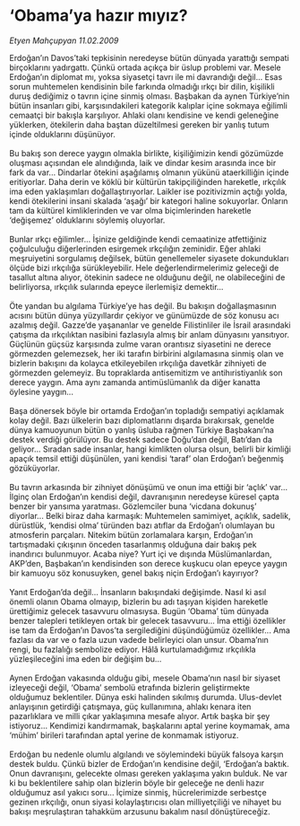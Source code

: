 # ‘Obama’ya hazır mıyız?

*Etyen Mahçupyan 11.02.2009*

<div class="taraf_structure_2col_1zq">
<div class="margen_n">



 <p>Erdoğan’ın Davos’taki tepkisinin neredeyse bütün dünyada yarattığı sempati birçoklarını yadırgattı. Çünkü ortada açıkça bir üslup problemi var. Mesele Erdoğan’ın diplomat mı, yoksa siyasetçi tavrı ile mi davrandığı değil... Esas sorun muhtemelen kendisinin bile farkında olmadığı ırkçı bir dilin, kişilikli duruş dediğimiz o tavrın içine sinmiş olması. Başbakan da aynen Türkiye’nin bütün insanları gibi, karşısındakileri kategorik kalıplar içine sokmaya eğilimli cemaatçi bir bakışla karşılıyor. Ahlaki olanı kendisine ve kendi geleneğine yüklerken, ötekilerin daha baştan düzeltilmesi gereken bir yanlış tutum içinde olduklarını düşünüyor. <br/><br/>Bu bakış son derece yaygın olmakla birlikte, kişiliğimizin kendi gözümüzde oluşması açısından ele alındığında, laik ve dindar kesim arasında ince bir fark da var... Dindarlar ötekini aşağılamış olmanın yükünü ataerkilliğin içinde eritiyorlar. Daha derin ve köklü bir kültürün takipçiliğinden hareketle, ırkçılık ima eden yaklaşımları doğallaştırıyorlar. Laikler ise pozitivizmin açtığı yolda, kendi ötekilerini insani skalada ‘aşağı’ bir kategori haline sokuyorlar. Onların tam da kültürel kimliklerinden ve var olma biçimlerinden hareketle ‘değişemez’ olduklarını söylemiş oluyorlar. <br/><br/>Bunlar ırkçı eğilimler... İşinize geldiğinde kendi cemaatinize atfettiğiniz çoğulculuğu diğerlerinden esirgemek ırkçılığın zeminidir. Eğer ahlaki meşruiyetini sorgulamış değilsek, bütün genellemeler siyasete dokundukları ölçüde bizi ırkçılığa sürükleyebilir. Hele değerlendirmelerimiz geleceği de tasallut altına alıyor, ötekinin sadece ne olduğunu değil, ne olabileceğini de belirliyorsa, ırkçılık sularında epeyce ilerlemişiz demektir... <br/><br/>Öte yandan bu algılama Türkiye’ye has değil. Bu bakışın doğallaşmasının acısını bütün dünya yüzyıllardır çekiyor ve günümüzde de söz konusu acı azalmış değil. Gazze’de yaşananlar ve genelde Filistinliler ile İsrail arasındaki çatışma da ırkçılıktan nasibini fazlasıyla almış bir anlam dünyasını yansıtıyor. Güçlünün güçsüz karşısında zulme varan orantısız siyasetini ne derece görmezden gelemezsek, her iki tarafın birbirini algılamasına sinmiş olan ve bizlerin bakışını da kolayca etkileyebilen ırkçılığa davetkâr zihniyeti de görmezden gelemeyiz. Bu topraklarda antisemitizm ve antihıristiyanlık son derece yaygın. Ama aynı zamanda antimüslümanlık da diğer kanatta öylesine yaygın... <br/><br/>Başa dönersek böyle bir ortamda Erdoğan’ın topladığı sempatiyi açıklamak kolay değil. Bazı ülkelerin bazı diplomatlarını dışarda bırakırsak, genelde dünya kamuoyunun bütün o yanlış üsluba rağmen Türkiye Başbakanı’na destek verdiği görülüyor. Bu destek sadece Doğu’dan değil, Batı’dan da geliyor... Sıradan sade insanlar, hangi kimlikten olursa olsun, belirli bir kimliği apaçık temsil ettiği düşünülen, yani kendisi ‘taraf’ olan Erdoğan’ı beğenmiş gözüküyorlar. <br/><br/>Bu tavrın arkasında bir zihniyet dönüşümü ve onun ima ettiği bir ‘açlık’ var... İlginç olan Erdoğan’ın kendisi değil, davranışının neredeyse küresel çapta benzer bir yansıma yaratması. Gözlemciler buna ‘vicdana dokunuş’ diyorlar... Belki biraz daha karmaşık: Muhtemelen samimiyet, açıklık, sadelik, dürüstlük, ‘kendisi olma’ türünden bazı atıflar da Erdoğan’ı olumlayan bu atmosferin parçaları. Nitekim bütün zorlamalara karşın, Erdoğan’ın tartışmadaki çıkışının önceden tasarlanmış olduğuna dair bakış pek inandırıcı bulunmuyor. Acaba niye? Yurt içi ve dışında Müslümanlardan, AKP’den, Başbakan’ın kendisinden son derece kuşkucu olan epeyce yaygın bir kamuoyu söz konusuyken, genel bakış niçin Erdoğan’ı kayırıyor? <br/><br/>Yanıt Erdoğan’da değil... İnsanların bakışındaki değişimde. Nasıl ki asıl önemli olanın Obama olmayıp, bizlerin bu adı taşıyan kişiden hareketle ürettiğimiz gelecek tasavvuru olmasıysa. Bugün ‘Obama’ tüm dünyada benzer talepleri tetikleyen ortak bir gelecek tasavvuru... İma ettiği özellikler ise tam da Erdoğan’ın Davos’ta sergilediğini düşündüğümüz özellikler... Ama fazlası da var ve o fazla uzun vadede belirleyici olan unsur. Obama’nın rengi, bu fazlalığı sembolize ediyor. Hâlâ kurtulamadığımız ırkçılıkla yüzleşileceğini ima eden bir değişim bu... <br/><br/>Aynen Erdoğan vakasında olduğu gibi, mesele Obama’nın nasıl bir siyaset izleyeceği değil, ‘Obama’ sembolü etrafında bizlerin geliştirmekte olduğumuz beklentiler. Dünya eski halinden sıkılmış durumda. Ulus-devlet anlayışının getirdiği çatışmaya, güç kullanımına, ahlakı kenara iten pazarlıklara ve milli çıkar yaklaşımına mesafe alıyor. Artık başka bir şey istiyoruz... Kendimizi kandırmamak, başkalarını aptal yerine koymamak, ama ‘mühim’ birileri tarafından aptal yerine de konmamak istiyoruz. <br/><br/>Erdoğan bu nedenle olumlu algılandı ve söylemindeki büyük falsoya karşın destek buldu. Çünkü bizler de Erdoğan’ın kendisine değil, ‘Erdoğan’a baktık. Onun davranışını, gelecekte olması gereken yaklaşıma yakın bulduk. Ne var ki bu beklentilere sahip olan bizlerin böyle bir geleceğe ne denli hazır olduğumuz asıl yakıcı soru... İçimize sinmiş, hücrelerimizde serbestçe gezinen ırkçılığı, onun siyasi kolaylaştırıcısı olan milliyetçiliği ve nihayet bu bakışı meşrulaştıran tahakküm arzusunu bakalım nasıl dönüştüreceğiz.</p>

<br/>


<div id="taraf_not">
</div>

</div>


</div>
